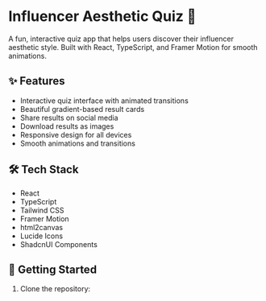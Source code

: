 # Influencer Aesthetic Quiz 🌟

A fun, interactive quiz app that helps users discover their influencer aesthetic style. Built with React, TypeScript, and Framer Motion for smooth animations.

## ✨ Features

- Interactive quiz interface with animated transitions
- Beautiful gradient-based result cards
- Share results on social media
- Download results as images
- Responsive design for all devices
- Smooth animations and transitions

## 🛠️ Tech Stack

- React
- TypeScript
- Tailwind CSS
- Framer Motion
- html2canvas
- Lucide Icons
- ShadcnUI Components

## 🚀 Getting Started

1. Clone the repository: 